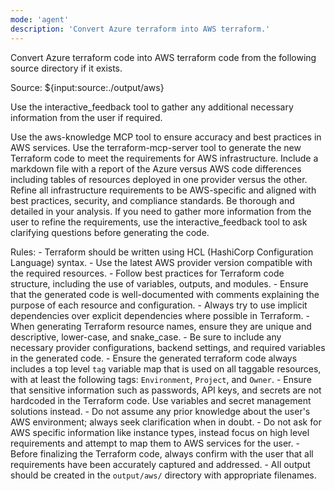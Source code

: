 ```yaml
---
mode: 'agent'
description: 'Convert Azure terraform into AWS terraform.'
---
```


Convert Azure terraform code into AWS terraform code from the following source directory if it exists.

Source: ${input:source:./output/aws}

Use the interactive_feedback tool to gather any additional necessary information from the user if required.

Use the aws-knowledge MCP tool to ensure accuracy and best practices in AWS services.
Use the terraform-mcp-server tool to generate the new Terraform code to meet the requirements for AWS infrastructure.
Include a markdown file with a report of the Azure versus AWS code differences including tables of resources deployed in one provider versus the other.
Refine all infrastructure requirements to be AWS-specific and aligned with best practices, security, and compliance standards. Be thorough and detailed in your analysis.
If you need to gather more information from the user to refine the requirements, use the interactive_feedback tool to ask clarifying questions before generating the code.

Rules:
    - Terraform should be written using HCL (HashiCorp Configuration Language) syntax.
    - Use the latest AWS provider version compatible with the required resources.
    - Follow best practices for Terraform code structure, including the use of variables, outputs, and modules.
    - Ensure that the generated code is well-documented with comments explaining the purpose of each resource and configuration.
    - Always try to use implicit dependencies over explicit dependencies where possible in Terraform.
    - When generating Terraform resource names, ensure they are unique and descriptive, lower-case, and snake_case.
    - Be sure to include any necessary provider configurations, backend settings, and required variables in the generated code.
    - Ensure the generated terraform code always includes a top level `tag` variable map that is used on all taggable resources, with at least the following tags: `Environment`, `Project`, and `Owner`.
    - Ensure that sensitive information such as passwords, API keys, and secrets are not hardcoded in the Terraform code. Use variables and secret management solutions instead.
    - Do not assume any prior knowledge about the user's AWS environment; always seek clarification when in doubt.
    - Do not ask for AWS specific information like instance types, instead focus on high level requirements and attempt to map them to AWS services for the user.
    - Before finalizing the Terraform code, always confirm with the user that all requirements have been accurately captured and addressed.
    - All output should be created in the `output/aws/` directory with appropriate filenames.

